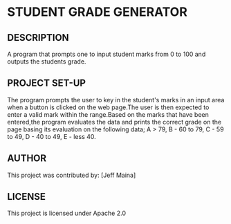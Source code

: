 # STUDENT GRADE GENERATOR

## DESCRIPTION
 A program that prompts one to input student marks from 0 to 100 and outputs the students grade.

## PROJECT SET-UP
The program prompts the user to key in the student's marks in an input area when a button is clicked on the web page.The user is then expected to enter a valid mark within the range.Based on the marks that have been entered,the program evaluates the data and prints the correct grade on the page basing its evaluation on the following data; A > 79, B - 60 to 79, C -  59 to 49, D - 40 to 49, E - less 40.

## AUTHOR
 This project was contributed by:
 [Jeff Maina]
 
## LICENSE
 This project is licensed under Apache 2.0